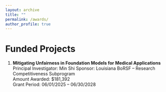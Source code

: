 ```yaml
---
layout: archive
title: ""
permalink: /awards/
author_profile: true
---
```


# Funded Projects

1. **Mitigating Unfairness in Foundation Models for Medical Applications**  
Principal Investigator: Min Shi
Sponsor: Louisiana BoRSF – Research Competitiveness Subprogram  
Amount Awarded: $181,392  
Grant Period: 06/01/2025 – 06/30/2028  
